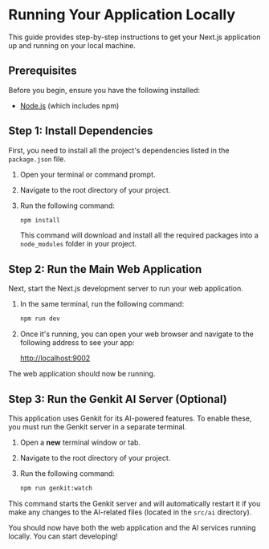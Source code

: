 # Running Your Application Locally

This guide provides step-by-step instructions to get your Next.js application up and running on your local machine.

## Prerequisites

Before you begin, ensure you have the following installed:
- [Node.js](https://nodejs.org/) (which includes npm)

## Step 1: Install Dependencies

First, you need to install all the project's dependencies listed in the `package.json` file.

1.  Open your terminal or command prompt.
2.  Navigate to the root directory of your project.
3.  Run the following command:

    ```bash
    npm install
    ```

    This command will download and install all the required packages into a `node_modules` folder in your project.

## Step 2: Run the Main Web Application

Next, start the Next.js development server to run your web application.

1.  In the same terminal, run the following command:

    ```bash
    npm run dev
    ```

2.  Once it's running, you can open your web browser and navigate to the following address to see your app:

    [http://localhost:9002](http://localhost:9002)

The web application should now be running.

## Step 3: Run the Genkit AI Server (Optional)

This application uses Genkit for its AI-powered features. To enable these, you must run the Genkit server in a separate terminal.

1.  Open a **new** terminal window or tab.
2.  Navigate to the root directory of your project.
3.  Run the following command:

    ```bash
    npm run genkit:watch
    ```

This command starts the Genkit server and will automatically restart it if you make any changes to the AI-related files (located in the `src/ai` directory).

You should now have both the web application and the AI services running locally. You can start developing!
